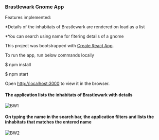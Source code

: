 

### Brastlewark Gnome App
Features implemented:

*Details of the inhabitats of Brastlewark are rendered on load as a list

*You can search using name for fitering details of a gnome

This project was bootstrapped with [Create React App](https://github.com/facebook/create-react-app).

To run the app, run below commands locally

$ npm install

$ npm start

Open [http://localhost:3000](http://localhost:3000) to view it in the browser.

#### The application lists the inhabitats of Brastlewark with details
![BW1](https://user-images.githubusercontent.com/55212925/65949937-63cc9280-e43d-11e9-9311-aa429738c98d.png)

#### On typing the name in the search bar, the application filters and lists the inhabitats that matches the entered name
![BW2](https://user-images.githubusercontent.com/55212925/65950331-21f01c00-e43e-11e9-83a3-a8b13b17cab3.png)
